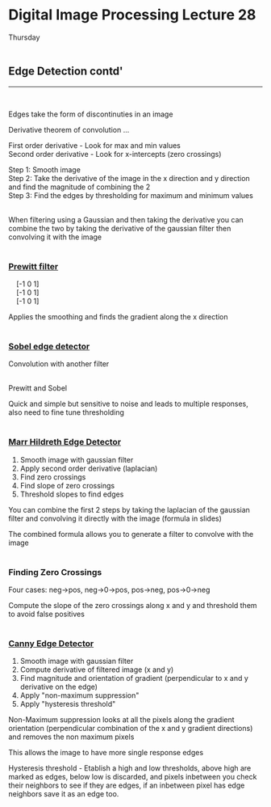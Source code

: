 # Digital Image Processing Lecture 28

Thursday<br></br>

## Edge Detection contd'
---
<br>

Edges take the form of discontinuties in an image

Derivative theorem of convolution ...

First order derivative - Look for max and min values<br>
Second order derivative - Look for x-intercepts (zero crossings)<br>

Step 1: Smooth image<br>
Step 2: Take the derivative of the image in the x direction and y direction and find the magnitude of combining the 2<br>
Step 3: Find the edges by thresholding for maximum and minimum values<br></br>

When filtering using a Gaussian and then taking the derivative you can combine the two by taking the derivative of the gaussian filter then convolving it with the image<br></br>

### [Prewitt filter]()

&nbsp;&nbsp;&nbsp;&nbsp;[-1 0 1]<br>
&nbsp;&nbsp;&nbsp;&nbsp;[-1 0 1]<br>
&nbsp;&nbsp;&nbsp;&nbsp;[-1 0 1]<br>

Applies the smoothing and finds the gradient along the x direction<br></br>

### [Sobel edge detector](https://homepages.inf.ed.ac.uk/rbf/HIPR2/sobel.htm)

Convolution with another filter<br></br>

Prewitt and Sobel

Quick and simple but sensitive to noise and leads to multiple responses, also need to fine tune thresholding<br></br>


### [Marr Hildreth Edge Detector]()
1. Smooth image with gaussian filter
2. Apply second order derivative (laplacian)
3. Find zero crossings
4. Find slope of zero crossings
5. Threshold slopes to find edges

You can combine the first 2 steps by taking the laplacian of the gaussian filter and convolving it directly with the image (formula in slides)

The combined formula allows you to generate a filter to convolve with the image<br></br>


### Finding Zero Crossings

Four cases: neg->pos, neg->0->pos, pos->neg, pos->0->neg<br>

Compute the slope of the zero crossings along x and y and threshold them to avoid false positives<br></br>


### [Canny Edge Detector](https://justin-liang.com/tutorials/canny/)
1. Smooth image with gaussian filter
2. Compute derivative of filtered image (x and y)
3. Find magnitude and orientation of gradient (perpendicular to x and y derivative on the edge)
4. Apply "non-maximum suppression"
5. Apply "hysteresis threshold"

Non-Maximum suppression looks at all the pixels along the gradient orientation (perpendicular combination of the x and y gradient directions) and removes the non maximum pixels

This allows the image to have more single response edges

Hysteresis threshold - Etablish a high and low thresholds, above high are marked as edges, below low is discarded, and pixels inbetween you check their neighbors to see if they are edges, if an inbetween pixel has edge neighbors save it as an edge too.